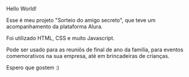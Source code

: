 Hello World!

Esse é meu projeto "Sorteio do amigo secreto", que teve um acompanhamento da plataforma Alura.

Foi utilizado HTML, CSS e muito Javascript.

Pode ser usado para as reuniõs de final de ano da família, para eventos comemorativos na sua empresa, até em brincadeiras de crianças.

Espero que gostem :)
